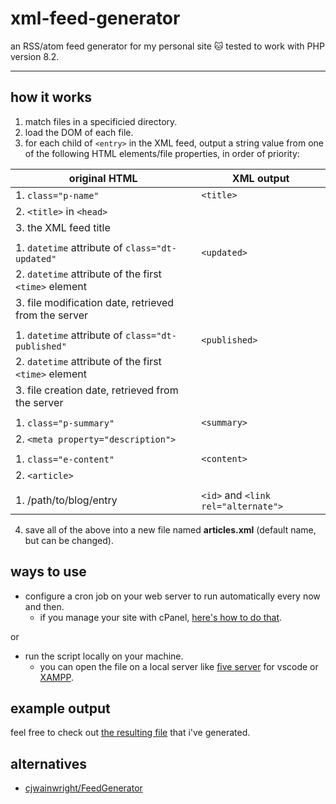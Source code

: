 # xml-feed-generator
an RSS/atom feed generator for my personal site :cat: tested to work with PHP version 8.2.

---

## how it works
1. match files in a specificied directory.
2. load the DOM of each file.
3. for each child of `<entry>` in the XML feed, output a string value from one of the following HTML elements/file properties, in order of priority:

| original HTML                 | XML output                      |
|-------------------------------|---------------------------------|
| 1. `class="p-name"`           | `<title>`                       |
| 2. `<title>` in `<head>`      |                                 |
| 3. the XML feed title         |                                 |
|                               |                                 |
| 1. `datetime` attribute of `class="dt-updated"` | `<updated>`     |
| 2. `datetime` attribute of the first `<time>` element |         |
| 3. file modification date, retrieved from the server |          |
|                               |                                 |
| 1. `datetime` attribute of `class="dt-published"` | `<published>` |
| 2. `datetime` attribute of the first `<time>` element |         |
| 3. file creation date, retrieved from the server |              |
|                               |                                 |
| 1. `class="p-summary"`        | `<summary>`                     |
| 2. `<meta property="description">` |                            |
|                               |                                 |
| 1. `class="e-content"`        | `<content>`                     |
| 2. `<article>`                |                                 |
|                               |                                 |
| 1. /path/to/blog/entry        | `<id>` and `<link rel="alternate">` |



4. save all of the above into a new file named **articles.xml** (default name, but can be changed).

## ways to use
- configure a cron job on your web server to run automatically every now and then.
   - if you manage your site with cPanel, [here's how to do that](https://docs.cpanel.net/cpanel/advanced/cron-jobs/).
 
or

- run the script locally on your machine.
   - you can open the file on a local server like [five server](https://marketplace.visualstudio.com/items?itemName=yandeu.five-server) for vscode or [XAMPP](https://www.apachefriends.org/index.html).

## example output
feel free to check out [the resulting file](https://jasm1nii.xyz/blog/articles/articles.xml) that i've generated.

## alternatives
- [cjwainwright/FeedGenerator](https://github.com/cjwainwright/FeedGenerator)

